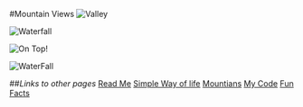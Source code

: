 #Mountain Views
![Valley](https://www.theuiaa.org/wp-content/uploads/2017/12/2018_banner.jpg)

![Waterfall](https://miro.medium.com/max/10368/1*an7X6yxD1YrMQVTaIg3uWw.jpeg)

![On Top!](https://cosmosmagazine.com/wp-content/uploads/2020/02/190218-mount-full-1440x810.jpg)

![WaterFall](https://miro.medium.com/max/10368/1*an7X6yxD1YrMQVTaIg3uWw.jpeg)

##_Links to other pages_
[Read Me](README.md)
[Simple Way of life](simple_life.md)
[Mountians](Mountianviews.md)
[My Code](MyCode.md)
[Fun Facts](Fun_Facts.md)
